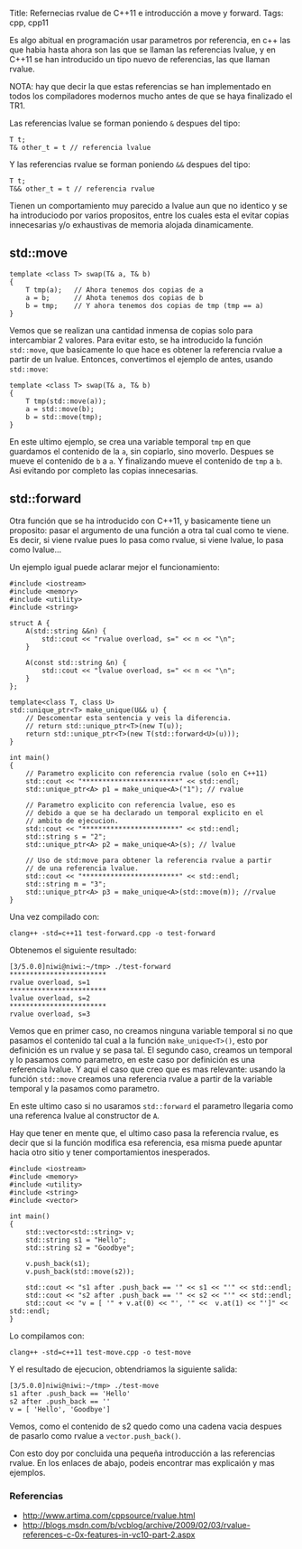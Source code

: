 Title: Refernecias rvalue de C++11 e introducción a move y forward.
Tags: cpp, cpp11

Es algo abitual en programación usar parametros por referencia, en c++ las que habia hasta ahora son las que se llaman las referencias lvalue, y en C++11 se han introducido un tipo nuevo de referencias, las que llaman rvalue.

NOTA: hay que decir la que estas referencias se han implementado en todos los compiladores modernos mucho antes de que se haya finalizado el TR1.

Las referencias lvalue se forman poniendo `&` despues del tipo:

~~~ { cpp }
T t;
T& other_t = t // referencia lvalue
~~~

Y las referencias rvalue se forman poniendo `&&` despues del tipo:

~~~ { cpp }
T t;
T&& other_t = t // referencia rvalue
~~~

Tienen un comportamiento muy parecido a lvalue aun que no identico y se ha introduciodo por varios propositos, entre los cuales esta el evitar copias innecesarias y/o exhaustivas de memoria alojada dinamicamente.

## std::move

~~~ { cpp }
template <class T> swap(T& a, T& b)
{
    T tmp(a);   // Ahora tenemos dos copias de a
    a = b;      // Ahota tenemos dos copias de b
    b = tmp;    // Y ahora tenemos dos copias de tmp (tmp == a)
}
~~~

Vemos que se realizan una cantidad inmensa de copias solo para intercambiar 2 valores. Para evitar esto, se ha introducido la función `std::move`, que basicamente lo que hace es obtener la referencia rvalue a partir de un lvalue. Entonces, convertimos el ejemplo de antes, usando `std::move`:

~~~ { cpp }
template <class T> swap(T& a, T& b)
{
    T tmp(std::move(a));
    a = std::move(b);
    b = std::move(tmp);
}
~~~

En este ultimo ejemplo, se crea una variable temporal `tmp` en que guardamos el contenido de la `a`, sin copiarlo, sino moverlo. Despues se mueve el contenido de `b` a `a`. Y finalizando mueve el contenido de `tmp` a `b`. Asi evitando por completo las copias innecesarias.

## std::forward

Otra función que se ha introducido con C++11, y basicamente tiene un proposito: pasar el argumento de una función a otra tal cual como te viene. Es decir, si viene rvalue pues lo pasa como rvalue, si viene lvalue, lo pasa como lvalue...

Un ejemplo igual puede aclarar mejor el funcionamiento:

~~~ { cpp }
#include <iostream>
#include <memory>
#include <utility>
#include <string>

struct A {
    A(std::string &&n) {
        std::cout << "rvalue overload, s=" << n << "\n";
    }

    A(const std::string &n) {
        std::cout << "lvalue overload, s=" << n << "\n";
    }
};

template<class T, class U>
std::unique_ptr<T> make_unique(U&& u) {
    // Descomentar esta sentencia y veis la diferencia.
    // return std::unique_ptr<T>(new T(u));
    return std::unique_ptr<T>(new T(std::forward<U>(u)));
}

int main()
{
    // Parametro explicito con referencia rvalue (solo en C++11)
    std::cout << "************************" << std::endl;
    std::unique_ptr<A> p1 = make_unique<A>("1"); // rvalue

    // Parametro explicito con referencia lvalue, eso es
    // debido a que se ha declarado un temporal explicito en el
    // ambito de ejecucion.
    std::cout << "************************" << std::endl;
    std::string s = "2";
    std::unique_ptr<A> p2 = make_unique<A>(s); // lvalue

    // Uso de std:move para obtener la referencia rvalue a partir
    // de una referencia lvalue.
    std::cout << "************************" << std::endl;
    std::string m = "3";
    std::unique_ptr<A> p3 = make_unique<A>(std::move(m)); //rvalue
}
~~~

Una vez compilado con:

    clang++ -std=c++11 test-forward.cpp -o test-forward

Obtenemos el siguiente resultado:

    [3/5.0.0]niwi@niwi:~/tmp> ./test-forward
    ************************
    rvalue overload, s=1
    ************************
    lvalue overload, s=2
    ************************
    rvalue overload, s=3

Vemos que en primer caso, no creamos ninguna variable temporal si no que pasamos el contenido tal cual a la función `make_unique<T>()`, esto por definición es un rvalue y se pasa tal. El segundo caso, creamos un temporal y lo pasamos como parametro, en este caso por definición es una referencia lvalue. Y aqui el caso que creo que es mas relevante: usando la función `std::move` creamos una referencia rvalue a partir de la variable temporal y la pasamos como parametro.

En este ultimo caso si no usaramos `std::forward` el parametro llegaria como una referenca lvalue al constructor de `A`.

Hay que tener en mente que, el ultimo caso pasa la referencia rvalue, es decir que si la función modifica esa referencia, esa misma puede apuntar hacia otro sitio y tener comportamientos inesperados.

~~~ { cpp }
#include <iostream>
#include <memory>
#include <utility>
#include <string>
#include <vector>

int main()
{
    std::vector<std::string> v;
    std::string s1 = "Hello";
    std::string s2 = "Goodbye";

    v.push_back(s1);
    v.push_back(std::move(s2));

    std::cout << "s1 after .push_back == '" << s1 << "'" << std::endl;
    std::cout << "s2 after .push_back == '" << s2 << "'" << std::endl;
    std::cout << "v = [ '" + v.at(0) << "', '" <<  v.at(1) << "']" << std::endl;
}
~~~

Lo compilamos con:

    clang++ -std=c++11 test-move.cpp -o test-move

Y el resultado de ejecucion, obtendriamos la siguiente salida:

    [3/5.0.0]niwi@niwi:~/tmp> ./test-move
    s1 after .push_back == 'Hello'
    s2 after .push_back == ''
    v = [ 'Hello', 'Goodbye']

Vemos, como el contenido de s2 quedo como una cadena vacia despues de pasarlo como rvalue a `vector.push_back()`.

Con esto doy por concluida una pequeña introducción a las referencias rvalue. En los enlaces de abajo, podeis encontrar mas explicaión y mas ejemplos.


### Referencias ###

* http://www.artima.com/cppsource/rvalue.html
* http://blogs.msdn.com/b/vcblog/archive/2009/02/03/rvalue-references-c-0x-features-in-vc10-part-2.aspx
